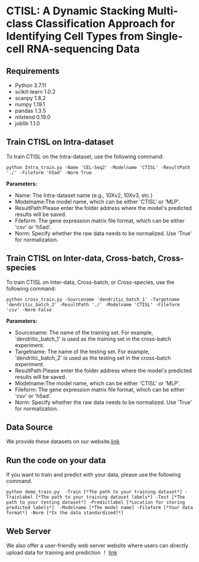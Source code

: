 # CTISL: A Dynamic Stacking Multi-class Classification Approach for Identifying Cell Types from Single-cell RNA-sequencing Data

## Requirements
- Python 3.7.11
- scikit-learn 1.0.2
- scanpy 1.8.2
- numpy 1.19.1
- pandas 1.3.5
- mlxtend 0.19.0
- joblib 1.1.0

## Train CTISL on Intra-dataset

To train CTISL on the Intra-dataset, use the following command:

```shell
python Intra_train.py -Name 'CEL-Seq2' -Modelname 'CTISL' -ResultPath './' -Fileform 'h5ad' -Norm True
```

**Parameters:**
- Name: The Intra-dataset name (e.g., 10Xv2, 10Xv3, etc.)
- Modelname:The model name, which can be either 'CTISL' or 'MLP'.
- ResultPath:Please enter the folder address where the model's predicted results will be saved.
- Fileform: The gene expression matrix file format, which can be either 'csv' or 'h5ad'.
- Norm: Specify whether the raw data needs to be normalized. Use 'True' for normalization.

## Train CTISL on Inter-data, Cross-batch, Cross-species

To train CTISL on Inter-data, Cross-batch, or Cross-species, use the following command:

```shell
python cross_train.py -Sourcename 'dendritic_batch_1' -Targetname 'dendritic_batch_2' -ResultPath './' -Modelname 'CTISL' -Fileform 'csv' -Norm False
```

**Parameters:**
- Sourcename: The name of the training set. For example, 'dendritic_batch_1' is used as the training set in the cross-batch experiment.
- Targetname: The name of the testing set. For example, 'dendritic_batch_2' is used as the testing set in the cross-batch experiment.
- ResultPath:Please enter the folder address where the model's predicted results will be saved.
- Modelname:The model name, which can be either 'CTISL' or 'MLP'.
- Fileform: The gene expression matrix file format, which can be either 'csv' or 'h5ad'.
- Norm: Specify whether the raw data needs to be normalized. Use 'True' for normalization.

## Data Source

We provide these datasets on our website.[link](http://bigdata.biocie.cn/CTISLweb/download)
  
  
## Run the code on your data
If you want to train and predict with your data, please use the following command.
```shell
python demo_train.py  -Train [*The path to your training dataset*] -Trainlabel [*The path to your training dataset labels*] -Test [*The path to your testing dataset*] -Predictlabel [*Location for storing predicted labels*]  -Modelname [*The model name] -Fileform [*Your data format*] -Norm [*Is the data standardized?*]
```
## Web Server
We also offer a user-friendly web server website where users can directly upload data for training and prediction ！
[link](http://bigdata.biocie.cn/CTISLweb/home)

